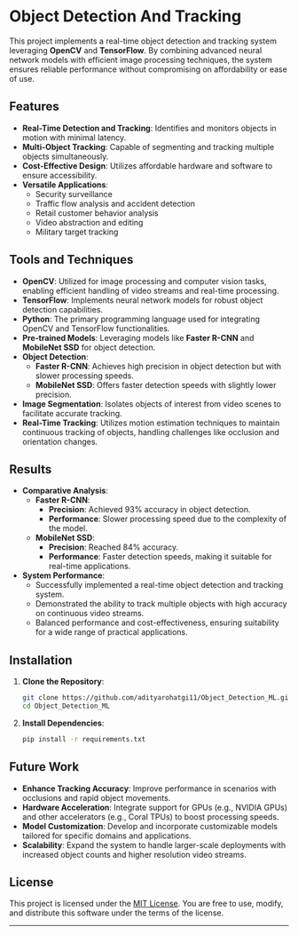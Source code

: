 # Object Detection And Tracking 

This project implements a real-time object detection and tracking system leveraging **OpenCV** and **TensorFlow**. By combining advanced neural network models with efficient image processing techniques, the system ensures reliable performance without compromising on affordability or ease of use.

## Features

- **Real-Time Detection and Tracking**: Identifies and monitors objects in motion with minimal latency.
- **Multi-Object Tracking**: Capable of segmenting and tracking multiple objects simultaneously.
- **Cost-Effective Design**: Utilizes affordable hardware and software to ensure accessibility.
- **Versatile Applications**:
  - Security surveillance
  - Traffic flow analysis and accident detection
  - Retail customer behavior analysis
  - Video abstraction and editing
  - Military target tracking

## Tools and Techniques

- **OpenCV**: Utilized for image processing and computer vision tasks, enabling efficient handling of video streams and real-time processing.
- **TensorFlow**: Implements neural network models for robust object detection capabilities.
- **Python**: The primary programming language used for integrating OpenCV and TensorFlow functionalities.
- **Pre-trained Models**: Leveraging models like **Faster R-CNN** and **MobileNet SSD** for object detection.
- **Object Detection**:
  - **Faster R-CNN**: Achieves high precision in object detection but with slower processing speeds.
  - **MobileNet SSD**: Offers faster detection speeds with slightly lower precision.
- **Image Segmentation**: Isolates objects of interest from video scenes to facilitate accurate tracking.
- **Real-Time Tracking**: Utilizes motion estimation techniques to maintain continuous tracking of objects, handling challenges like occlusion and orientation changes.

## Results

- **Comparative Analysis**:
  - **Faster R-CNN**:
    - **Precision**: Achieved 93% accuracy in object detection.
    - **Performance**: Slower processing speed due to the complexity of the model.
  - **MobileNet SSD**:
    - **Precision**: Reached 84% accuracy.
    - **Performance**: Faster detection speeds, making it suitable for real-time applications.
- **System Performance**:
  - Successfully implemented a real-time object detection and tracking system.
  - Demonstrated the ability to track multiple objects with high accuracy on continuous video streams.
  - Balanced performance and cost-effectiveness, ensuring suitability for a wide range of practical applications.

## Installation

1. **Clone the Repository**:
    ```bash
    git clone https://github.com/adityarohatgi11/Object_Detection_ML.git
    cd Object_Detection_ML
    ```

2. **Install Dependencies**:
    ```bash
    pip install -r requirements.txt
    ```


## Future Work

- **Enhance Tracking Accuracy**: Improve performance in scenarios with occlusions and rapid object movements.
- **Hardware Acceleration**: Integrate support for GPUs (e.g., NVIDIA GPUs) and other accelerators (e.g., Coral TPUs) to boost processing speeds.
- **Model Customization**: Develop and incorporate customizable models tailored for specific domains and applications.
- **Scalability**: Expand the system to handle larger-scale deployments with increased object counts and higher resolution video streams.

## License

This project is licensed under the [MIT License](LICENSE). You are free to use, modify, and distribute this software under the terms of the license.

---

